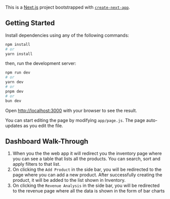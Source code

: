 This is a [Next.js](https://nextjs.org/) project bootstrapped with [`create-next-app`](https://github.com/vercel/next.js/tree/canary/packages/create-next-app).

## Getting Started
Install dependencies using any of the following commands:
```bash
npm install
# or
yarn install
```

then, run the development server:

```bash
npm run dev
# or
yarn dev
# or
pnpm dev
# or
bun dev
```

Open [http://localhost:3000](http://localhost:3000) with your browser to see the result.

You can start editing the page by modifying `app/page.js`. The page auto-updates as you edit the file.

## Dashboard Walk-Through

1. When you the the web app it will redirect you the inventory page where you can see a table that lists all the products. You can search, sort and apply filters to that list.
2. On clicking the `Add Product` in the side bar, you will be redirected to the page where you can add a new product. After successfully creating the product, it will be added to the list shown in Inventory.
3. On clicking the `Revenue Analysis` in the side bar, you will be redirected to the revenue page where all the data is shown in the form of bar charts
